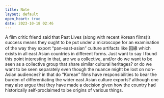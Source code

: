 ```yaml
---
title: Note
layout: default
open_heart: true
date: 2023-10-18 02:46
---
```


A film critic friend said that Past Lives (along with recent Korean films)’s success means they ought to be put under a microscope for an examination of the way they export “pan-east-asian” culture artifacts like 因緣 which exists in all east Asian countries in different forms. Just want to say I found this point interesting in that, are we a collective, and/or do we want to be seen as a collective group that share similar cultural heritages? or do we want to be seen separately even though the nuance might be lost on non-Asian audiences? in that do “Korean” films have responsibilities to bear the burden of differentiating the wider east Asian culture exports? although one may also argue that they have made a decision given how the country had historically self-proclaimed to be origins of various things.
